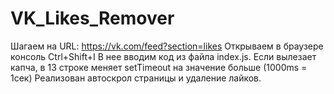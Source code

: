 # VK_Likes_Remover
Шагаем на URL: https://vk.com/feed?section=likes
Открываем в браузере консоль Ctrl+Shift+I
В нее вводим код из файла index.js. Если вылезает капча, в 13 строке меняет setTimeout
на значение больше (1000ms = 1сек)
Реализован автоскрол страницы и удаление лайков.
